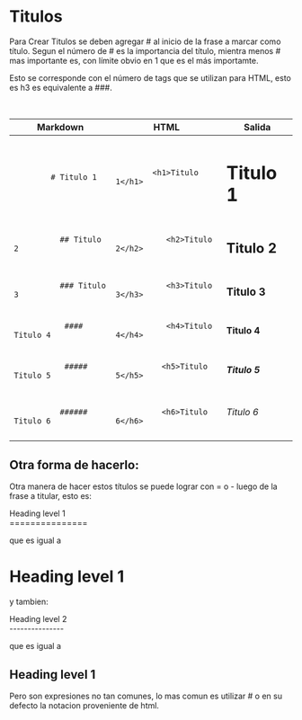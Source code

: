 # Titulos

Para Crear Titulos se deben agregar # al inicio de la frase a marcar como título. Segun el número de # es la importancia del título, mientra menos # mas importante es, con límite obvio en 1 que es el más importamte.

Esto se corresponde con el número de tags que se utilizan para HTML, esto es h3 es equivalente a ###.

<br>

<table>
  <thead>
    <tr>
      <th>Markdown</th>
      <th>HTML</th>
      <th>Salida</th>
    </tr>
  </thead>
  <tbody>
    <tr>
      <td>
        <code>
        # Titulo 1
        </code>
      </td>
      <td>
        <code>
        &lt;h1&gt;Titulo 1&lt;/h1&gt;
        </code>
      </td>
      <td>
        <h1>
            Titulo 1
        </h1>
      </td>
    </tr>
    <tr>
      <td>
        <code>
          ## Titulo 2
        </code>
      </td>
      <td>
        <code>
           &lt;h2&gt;Titulo 2&lt;/h2&gt;
        </code>
      </td>
      <td>
        <h2>
           Titulo 2
        </h2>
      </td>
    </tr>
    <tr>
      <td>
        <code>
          ### Titulo 3
        </code>
      </td>
      <td>
        <code>
           &lt;h3&gt;Titulo 3&lt;/h3&gt;
        </code>
      </td>
      <td>
        <h3>
           Titulo 3
        </h3>
      </td>
    </tr>
    <tr>
      <td>
        <code>
           #### Titulo 4
        </code>
      </td>
      <td>
        <code>
           &lt;h4&gt;Titulo 4&lt;/h4&gt;
        </code>
      </td>
      <td>
        <h4>
           Titulo 4
        </h4>
      </td>
    </tr>
    <tr>
      <td>
        <code>
           ##### Titulo 5
        </code>
      </td>
      <td>
        <code>
          &lt;h5&gt;Titulo 5&lt;/h5&gt;
        </code>
      </td>
      <td>
        <h5>
          Titulo 5
        </h5>
      </td>
    </tr>
    <tr>
      <td>
        <code>
          ###### Titulo 6
        </code>
      </td>
      <td>
        <code>
          &lt;h6&gt;Titulo 6&lt;/h6&gt;
        </code>
      </td>
      <td>
        <h6>
          Titulo 6
        </h6>
      </td>
    </tr>
  </tbody>
</table>


## Otra forma de hacerlo:

Otra manera de hacer estos títulos se puede lograr con = o - luego de la frase a titular, esto es:

Heading level 1<br/>===============

que es igual a 

Heading level 1
===============


y tambien:

Heading level 2<br/>---------------

que es igual a 

Heading level 1
---------------

Pero son expresiones no tan comunes, lo mas comun es utilizar # o en su defecto la notacion proveniente de html.